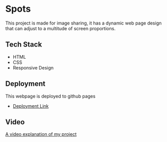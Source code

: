 # Spots

This project is made for image sharing, it has a dynamic web page design that can adjust to a multitude of screen proportions.

## Tech Stack

- HTML
- CSS
- Responsive Design

## Deployment

This webpage is deployed to github pages

- [Deployment Link](https://pigersus.github.io/se_project_spots/)

## Video

[A video explanation of my project](https://www.youtube.com/watch?v=v1tZxyv2sn0)
